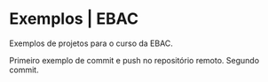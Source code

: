 # Exemplos | EBAC
Exemplos de projetos para o curso da EBAC.

Primeiro exemplo de commit e push no repositório remoto.
Segundo commit.
